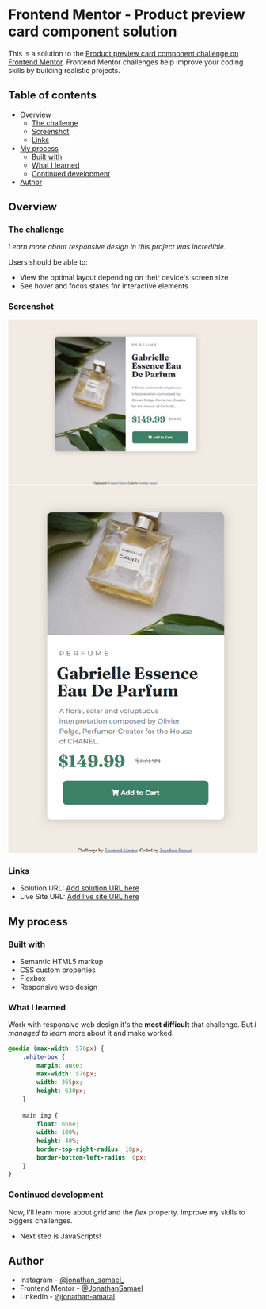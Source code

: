 # Frontend Mentor - Product preview card component solution

This is a solution to the [Product preview card component challenge on Frontend Mentor](https://www.frontendmentor.io/challenges/product-preview-card-component-GO7UmttRfa). Frontend Mentor challenges help improve your coding skills by building realistic projects. 

## Table of contents

- [Overview](#overview)
  - [The challenge](#the-challenge)
  - [Screenshot](#screenshot)
  - [Links](#links)
- [My process](#my-process)
  - [Built with](#built-with)
  - [What I learned](#what-i-learned)
  - [Continued development](#continued-development)
- [Author](#author)


## Overview

### The challenge

*_Learn more about responsive design in this project was incredible._*

Users should be able to:

- View the optimal layout depending on their device's screen size
- See hover and focus states for interactive elements

### Screenshot

![Designer Desktop](./Screenshot/Screenshot-desktop.png)
![Designer Mobile](./Screenshot/Screenshot-mobile.png)

### Links

- Solution URL: [Add solution URL here](https://github.com/JonathanSamael/Product-preview-card)
- Live Site URL: [Add live site URL here](https://your-live-site-url.com)

## My process

### Built with

- Semantic HTML5 markup
- CSS custom properties
- Flexbox
- Responsive web design

### What I learned

Work with responsive web design it's the **most difficult** that challenge. But _I managed to learn_ more about it and make worked. 

```css
@media (max-width: 576px) {
    .white-box {
        margin: auto;
        max-width: 576px;
        width: 365px;
        height: 630px;
    }

    main img {
        float: none;
        width: 100%;
        height: 40%;
        border-top-right-radius: 10px;
        border-bottom-left-radius: 0px;
    }
}
```

### Continued development

Now, I'll learn more about _grid_ and the _flex_ property. Improve my skills to biggers challenges.
- Next step is JavaScripts!

## Author

- Instagram - [@jonathan_samael_](https://www.instagram.com/jonathan_samael_/)
- Frontend Mentor - [@JonathanSamael](https://www.frontendmentor.io/profile/JonathanSamael)
- LinkedIn - [@jonathan-amaral](https://www.linkedin.com/in/jonathan-amaral/)

